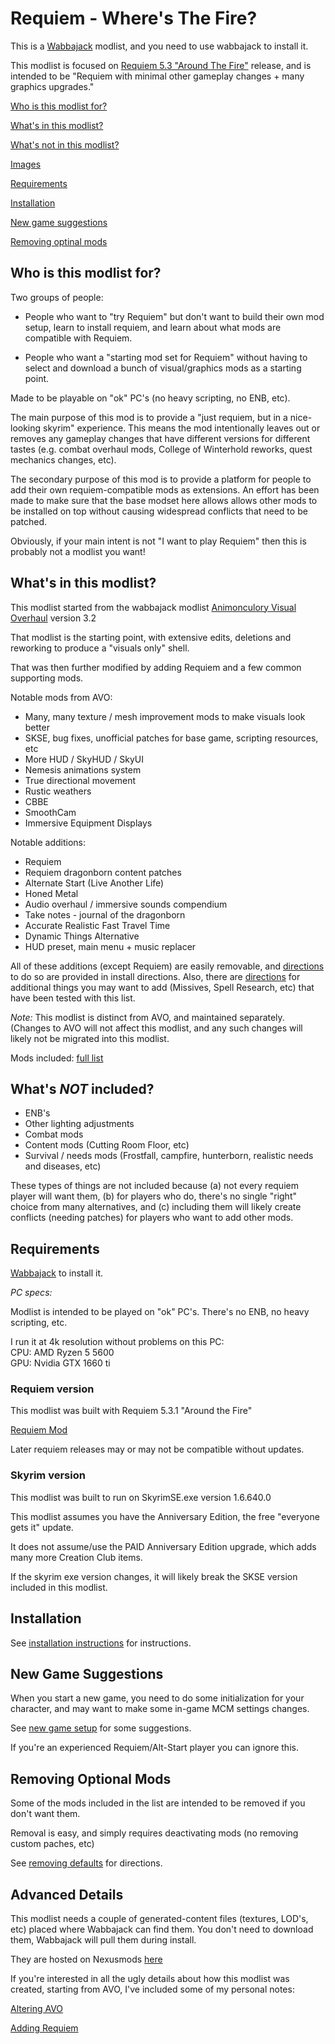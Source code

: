 
# Requiem - Where's The Fire? 

This is a [Wabbajack](https://www.wabbajack.org/) modlist, and you need to use wabbajack to install it. 

This modlist is focused on [Requiem 5.3 "Around The Fire"](https://www.nexusmods.com/skyrimspecialedition/mods/60888) release, and is intended to be "Requiem with minimal other gameplay changes + many graphics upgrades."


[Who is this modlist for?](#who-is-this-modlist-for)

[What's in this modlist?](#whats-in-this-modlist)

[What's not in this modlist?](#whats-not-included)

[Images](./images/)

[Requirements](#requirements)

[Installation](#installation)

[New game suggestions](#new-game-suggestions)

[Removing optinal mods](#removing-optional-mods)


## Who is this modlist for?

Two groups of people: 

- People who want to "try Requiem" but don't want to build their own mod setup, learn to install requiem, and learn about what mods are compatible with Requiem.

- People who want a "starting mod set for Requiem" without having to select and download a bunch of visual/graphics mods as a starting point. 

Made to be playable on "ok" PC's (no heavy scripting, no ENB, etc).

The main purpose of this mod is to provide a "just requiem, but in a nice-looking skyrim" experience. This means the mod intentionally leaves out or removes any gameplay changes that have different versions for different tastes (e.g. combat overhaul mods, College of Winterhold reworks, quest mechanics changes, etc).  

The secondary purpose of this mod is to provide a platform for people to add their own requiem-compatible mods as extensions. An effort has been made to make sure that the base modset here allows allows other mods to be installed on top without causing widespread conflicts that need to be patched.

Obviously, if your main intent is not "I want to play Requiem" then this is probably not a modlist you want!


## What's in this modlist?

This modlist started from the wabbajack modlist [Animonculory Visual Overhaul](https://github.com/The-Animonculory/Animonculory-Visual-Overhaul) version 3.2

That modlist is the starting point, with extensive edits, deletions and reworking to produce a "visuals only" shell.

That was then further modified by adding Requiem and a few common supporting mods.

Notable mods from AVO:

- Many, many texture / mesh improvement mods to make visuals look better
- SKSE, bug fixes, unofficial patches for base game, scripting resources, etc
- More HUD / SkyHUD / SkyUI
- Nemesis animations system
- True directional movement
- Rustic weathers
- CBBE
- SmoothCam
- Immersive Equipment Displays

Notable additions:

- Requiem
- Requiem dragonborn content patches
- Alternate Start (Live Another Life)
- Honed Metal
- Audio overhaul / immersive sounds compendium
- Take notes - journal of the dragonborn
- Accurate Realistic Fast Travel Time
- Dynamic Things Alternative
- HUD preset, main menu + music replacer

All of these additions (except Requiem) are easily removable, and [directions](./docs/removing_defaults.md) to do so are provided in install directions. Also, there are [directions](./docs/optional_additions.md) for additional things you may want to add (Missives, Spell Research, etc) that have been tested with this list.
 
_Note:_ This modlist is distinct from AVO, and maintained separately. (Changes to AVO will not affect this modlist, and any such changes will likely not be migrated into this modlist. 

Mods included: [full list](https://loadorderlibrary.com/lists/requiem-wtf)


## What's _NOT_ included? 

- ENB's  
- Other lighting adjustments  
- Combat mods
- Content mods (Cutting Room Floor, etc)
- Survival / needs mods (Frostfall, campfire, hunterborn, realistic needs and diseases, etc)

These types of things are not included because (a) not every requiem player will want them, (b) for players who do, there's no single "right" choice from many alternatives, and (c) including them will likely create conflicts (needing patches) for players who want to add other mods.


## Requirements

[Wabbajack](https://www.wabbajack.org/) to install it.

_PC specs:_

Modlist is intended to be played on "ok" PC's. There's no ENB, no heavy scripting, etc.

I run it at 4k resolution without problems on this PC:  
CPU: AMD Ryzen 5 5600  
GPU: Nvidia GTX 1660 ti  


### Requiem version

This modlist was built with Requiem 5.3.1 "Around the Fire"

[Requiem Mod](https://www.nexusmods.com/skyrimspecialedition/mods/60888)  

Later requiem releases may or may not be compatible without updates. 


### Skyrim version 

This modlist was built to run on SkyrimSE.exe version 1.6.640.0  

This modlist assumes you have the Anniversary Edition, the free "everyone gets it" update.  

It does not assume/use the PAID Anniversary Edition upgrade, which adds many more Creation Club items.   

If the skyrim exe version changes, it will likely break the SKSE version included in this modlist.



## Installation

See [installation instructions](install.md) for instructions.


## New Game Suggestions

When you start a new game, you need to do some initialization for your character, and may want to make some in-game MCM settings changes. 

See [new game setup](./docs/new_game_setup.md) for some suggestions. 

If you're an experienced Requiem/Alt-Start player you can ignore this.  


## Removing Optional Mods

Some of the mods included in the list are intended to be removed if you don't want them. 

Removal is easy, and simply requires deactivating mods (no removing custom paches, etc)

See [removing defaults](./docs/removing_defaults.md) for directions. 



## Advanced Details

This modlist needs a couple of generated-content files (textures, LOD's, etc) placed where Wabbajack can find them. You don't need to download them, Wabbajack will pull them during install.

They are hosted on Nexusmods [here](https://www.nexusmods.com/skyrimspecialedition/mods/85928/)

If you're interested in all the ugly details about how this modlist was created, starting from AVO, I've included some of my personal notes:

[Altering AVO](./docs/other_info/edit_AVO.txt)

[Adding Requiem](./docs/other_info/add_requiem.txt)

